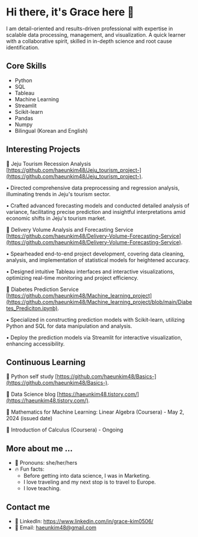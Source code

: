 # Hi there, it's Grace here 👋 #

I am detail-oriented and results-driven professional with expertise in scalable data processing, management, and visualization. A quick learner with a collaborative spirit, skilled in in-depth science and root cause identification. 

## Core Skills ## 
* Python
* SQL
* Tableau
* Machine Learning 
* Streamlit
* Scikit-learn
* Pandas
* Numpy
* Bilingual (Korean and English)

## Interesting Projects ##
📌 Jeju Tourism Recession Analysis [https://github.com/haeunkim48/Jeju_tourism_project-](https://github.com/haeunkim48/Jeju_tourism_project-).

•	Directed comprehensive data preprocessing and regression analysis, illuminating trends in Jeju's tourism sector.

•	Crafted advanced forecasting models and conducted detailed analysis of variance, facilitating precise prediction and insightful interpretations amid economic shifts in Jeju's tourism market.


📌 Delivery Volume Analysis and Forecasting Service [https://github.com/haeunkim48/Delivery-Volume-Forecasting-Service](https://github.com/haeunkim48/Delivery-Volume-Forecasting-Service).
  
•	Spearheaded end-to-end project development, covering data cleaning, analysis, and implementation of statistical models for heightened accuracy.

•	Designed intuitive Tableau interfaces and interactive visualizations, optimizing real-time monitoring and project efficiency.


📌 Diabetes Prediction Service [https://github.com/haeunkim48/Machine_learning_project](https://github.com/haeunkim48/Machine_learning_project/blob/main/Diabetes_Prediciton.ipynb).
  
•	Specialized in constructing prediction models with Scikit-learn, utilizing Python and SQL for data manipulation and analysis.

•	Deploy the prediction models via Streamlit for interactive visualization, enhancing accessibility.

## Continuous Learning ##
📝 Python self study [https://github.com/haeunkim48/Basics-](https://github.com/haeunkim48/Basics-).

📝 Data Science blog [https://haeunkim48.tistory.com/](https://haeunkim48.tistory.com/).


📝 Mathematics for Machine Learning: Linear Algebra (Coursera) - May 2, 2024 (issued date)

📝 Introduction of Calculus (Coursera) - Ongoing

## More about me ... ##
* 🌟 Pronouns: she/her/hers
* 🔥 Fun facts:
  * Before getting into data science, I was in Marketing.
  * I love traveling and my next stop is to travel to Europe.
  * I love teaching.

## Contact me ## 
* 💼 LinkedIn: https://www.linkedin.com/in/grace-kim0506/
* 📩 Email: haeunkim48@gmail.com

    
